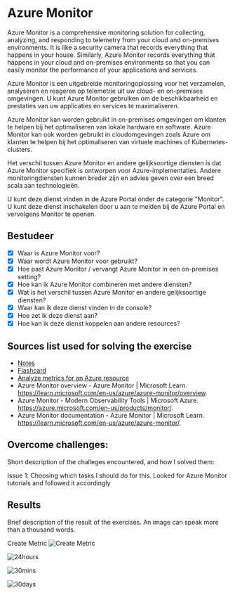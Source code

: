 # Azure Monitor

Azure Monitor is a comprehensive monitoring solution for collecting, analyzing, and responding to telemetry from your cloud and on-premises environments. It is like a security camera that records everything that happens in your house. Similarly, Azure Monitor records everything that happens in your cloud and on-premises environments so that you can easily monitor the performance of your applications and services.

Azure Monitor is een uitgebreide monitoringoplossing voor het verzamelen, analyseren en reageren op telemetrie uit uw cloud- en on-premises omgevingen. U kunt Azure Monitor gebruiken om de beschikbaarheid en prestaties van uw applicaties en services te maximaliseren.

Azure Monitor kan worden gebruikt in on-premises omgevingen om klanten te helpen bij het optimaliseren van lokale hardware en software. Azure Monitor kan ook worden gebruikt in cloudomgevingen zoals Azure om klanten te helpen bij het optimaliseren van virtuele machines of Kubernetes-clusters.

Het verschil tussen Azure Monitor en andere gelijksoortige diensten is dat Azure Monitor specifiek is ontworpen voor Azure-implementaties. Andere monitoringdiensten kunnen breder zijn en advies geven over een breed scala aan technologieën.

U kunt deze dienst vinden in de Azure Portal onder de categorie "Monitor". U kunt deze dienst inschakelen door u aan te melden bij de Azure Portal en vervolgens Monitor te openen.

## Bestudeer

- [x] Waar is Azure Monitor voor?
- [x] Waar wordt Azure Monitor voor gebruikt?
- [x] Hoe past Azure Monitor / vervangt Azure Monitor in een on-premises setting?
- [x] Hoe kan ik Azure Monitor combineren met andere diensten?
- [x] Wat is het verschil tussen Azure Monitor en andere gelijksoortige diensten?
- [x] Waar kan ik deze dienst vinden in de console?
- [x] Hoe zet ik deze dienst aan?
- [x] Hoe kan ik deze dienst koppelen aan andere resources?

## Sources list used for solving the exercise

- [Notes](https://drive.google.com/drive/folders/1oq5p0FOoMbA4ok5wxRSFHa1inBFMSxRx)
- [Flashcard]()
- [Analyze metrics for an Azure resource](https://learn.microsoft.com/en-us/azure/azure-monitor/essentials/tutorial-metrics)
- Azure Monitor overview - Azure Monitor | Microsoft Learn. https://learn.microsoft.com/en-us/azure/azure-monitor/overview.
- Azure Monitor - Modern Observability Tools | Microsoft Azure. https://azure.microsoft.com/en-us/products/monitor/.
- Azure Monitor documentation - Azure Monitor | Microsoft Learn. https://learn.microsoft.com/en-us/azure/azure-monitor/.

## Overcome challenges:

Short description of the challeges encountered, and how I solved them:

Issue 1: Choosing which tasks I should do for this. Looked for Azure Monitor tutorials and followed it accordingly

## Results

Brief description of the result of the exercises. An image can speak more than a thousand words.

Create Metric
![Create Metric](https://github.com/techgrounds/techgrounds-anj-dtmr/blob/main/00_includes/week-6-includes/monitor-scope.png)

![24hours](https://github.com/techgrounds/techgrounds-anj-dtmr/blob/main/00_includes/week-6-includes/monitor-metrics-24.png)

![30mins](https://github.com/techgrounds/techgrounds-anj-dtmr/blob/main/00_includes/week-6-includes/monitor-metrics-30.png)

![30days](https://github.com/techgrounds/techgrounds-anj-dtmr/blob/main/00_includes/week-6-includes/monitor-metrics-30days.png)
